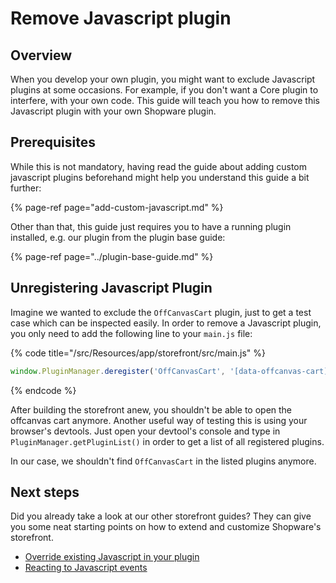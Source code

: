 # Remove Javascript plugin

## Overview

When you develop your own plugin, you might want to exclude Javascript plugins at some occasions. For example, if you don't want a Core plugin to interfere, with your own code. This guide will teach you how to remove this Javascript plugin with your own Shopware plugin.

## Prerequisites

While this is not mandatory, having read the guide about adding custom javascript plugins beforehand might help you understand this guide a bit further:

{% page-ref page="add-custom-javascript.md" %}

Other than that, this guide just requires you to have a running plugin installed, e.g. our plugin from the plugin base guide:

{% page-ref page="../plugin-base-guide.md" %}

## Unregistering Javascript Plugin

Imagine we wanted to exclude the `OffCanvasCart` plugin, just to get a test case which can be inspected easily. In order to remove a Javascript plugin, you only need to add the following line to your `main.js` file:

{% code title="<plugin root>/src/Resources/app/storefront/src/main.js" %}

```javascript
window.PluginManager.deregister('OffCanvasCart', '[data-offcanvas-cart]');
```

{% endcode %}

After building the storefront anew, you shouldn't be able to open the offcanvas cart anymore. Another useful way of testing this is using your browser's devtools. Just open your devtool's console and type in `PluginManager.getPluginList()` in order to get a list of all registered plugins.

In our case, we shouldn't find `OffCanvasCart` in the listed plugins anymore.

## Next steps

Did you already take a look at our other storefront guides? They can give you some neat starting points on how to extend and customize Shopware's storefront.

* [Override existing Javascript in your plugin](override-existing-javascript.md)
* [Reacting to Javascript events](reacting-to-javascript-events.md)
